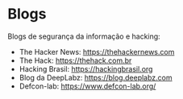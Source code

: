 # Blogs

Blogs de segurança da informação e hacking:

 - The Hacker News: https://thehackernews.com
 - The Hack: https://thehack.com.br
 - Hacking Brasil: https://hackingbrasil.org
 - Blog da DeepLabz: https://blog.deeplabz.com
 - Defcon-lab: https://www.defcon-lab.org/
